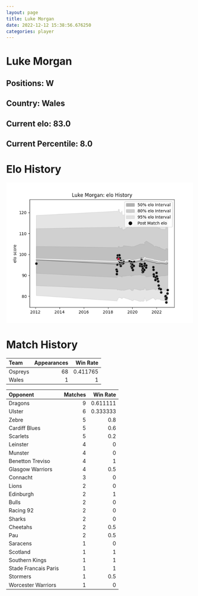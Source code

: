 ```yaml
---  
layout: page  
title: Luke Morgan  
date: 2022-12-12 15:38:56.676250  
categories: player  
---
```

# Luke Morgan

## Positions: W

## Country: Wales

## Current elo: 83.0

## Current Percentile: 8.0

# Elo History


![elo history](history_LukeMorgan.png)
# Match History


| Team    |   Appearances |   Win Rate |
|:--------|--------------:|-----------:|
| Ospreys |            68 |   0.411765 |
| Wales   |             1 |   1        |

| Opponent             |   Matches |   Win Rate |
|:---------------------|----------:|-----------:|
| Dragons              |         9 |   0.611111 |
| Ulster               |         6 |   0.333333 |
| Zebre                |         5 |   0.8      |
| Cardiff Blues        |         5 |   0.6      |
| Scarlets             |         5 |   0.2      |
| Leinster             |         4 |   0        |
| Munster              |         4 |   0        |
| Benetton Treviso     |         4 |   1        |
| Glasgow Warriors     |         4 |   0.5      |
| Connacht             |         3 |   0        |
| Lions                |         2 |   0        |
| Edinburgh            |         2 |   1        |
| Bulls                |         2 |   0        |
| Racing 92            |         2 |   0        |
| Sharks               |         2 |   0        |
| Cheetahs             |         2 |   0.5      |
| Pau                  |         2 |   0.5      |
| Saracens             |         1 |   0        |
| Scotland             |         1 |   1        |
| Southern Kings       |         1 |   1        |
| Stade Francais Paris |         1 |   1        |
| Stormers             |         1 |   0.5      |
| Worcester Warriors   |         1 |   0        |